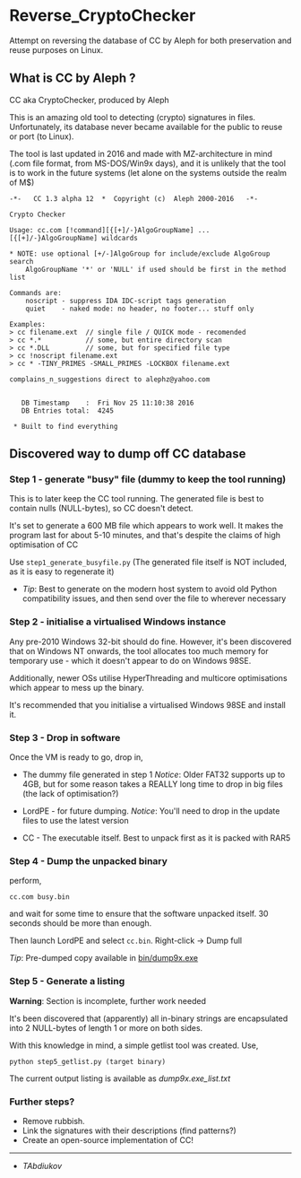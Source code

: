 # Reverse_CryptoChecker
Attempt on reversing the database of CC by Aleph for both preservation and reuse purposes on Linux.

## What is CC by Aleph ?

CC aka CryptoChecker, produced by Aleph

This is an amazing old tool to detecting (crypto) signatures in files. Unfortunately, its database never became available for the public to reuse or port (to Linux). 

The tool is last updated in 2016 and made with MZ-architecture in mind (.com file format, from MS-DOS/Win9x days), and it is unlikely that the tool is to work in the future systems (let alone on the systems outside the realm of M$)

```
-*-   CC 1.3 alpha 12  *  Copyright (c)  Aleph 2000-2016   -*-

Crypto Checker

Usage: cc.com [!command][{[+]/-}AlgoGroupName] ... [{[+]/-}AlgoGroupName] wildcards

* NOTE: use optional [+/-]AlgoGroup for include/exclude AlgoGroup search
	AlgoGroupName '*' or 'NULL' if used should be first in the method list

Commands are:
	noscript - suppress IDA IDC-script tags generation
	quiet    - naked mode: no header, no footer... stuff only

Examples:
> cc filename.ext  // single file / QUICK mode - recomended
> cc *.*           // some, but entire directory scan
> cc *.DLL         // some, but for specified file type
> cc !noscript filename.ext
> cc * -TINY_PRIMES -SMALL_PRIMES -LOCKBOX filename.ext

complains_n_suggestions direct to alephz@yahoo.com


   DB Timestamp    :  Fri Nov 25 11:10:38 2016
   DB Entries total:  4245

 * Built to find everything
```

## Discovered way to dump off CC database

### Step 1 - generate "busy" file (dummy to keep the tool running)

This is to later keep the CC tool running. The generated file is best to contain nulls (NULL-bytes), so CC doesn't detect. 

It's set to generate a 600 MB file which appears to work well. It makes the program last for about 5-10 minutes, and that's despite the claims of high optimisation of CC

Use `step1_generate_busyfile.py` (The generated file itself is NOT included, as it is easy to regenerate it)

* *Tip*: Best to generate on the modern host system to avoid old Python compatibility issues, and then send over the file to wherever necessary

### Step 2 - initialise a virtualised Windows instance

Any pre-2010 Windows 32-bit should do fine. However, it's been discovered that on Windows NT onwards, the tool allocates too much memory for temporary use - which it doesn't appear to do on Windows 98SE.  

Additionally, newer OSs utilise HyperThreading and multicore optimisations which appear to mess up the binary.

It's recommended that you initialise a virtualised Windows 98SE and install it.

### Step 3 - Drop in software

Once the VM is ready to go, drop in,

* The dummy file generated in step 1 
	*Notice*: Older FAT32 supports up to 4GB, but for some reason takes a REALLY long time to drop in big files (the lack of optimisation?)

* LordPE - for future dumping. 
	*Notice*: You'll need to drop in the update files to use the latest version

* CC - The executable itself. 
	Best to unpack first as it is packed with RAR5

### Step 4 - Dump the unpacked binary

perform, 
```
cc.com busy.bin
```

and wait for some time to ensure that the software unpacked itself. 30 seconds should be more than enough.

Then launch LordPE and select `cc.bin`. Right-click -> Dump full

*Tip*: Pre-dumped copy available in [bin/dump9x.exe](bin/dump9x.exe)

### Step 5 - Generate a listing

**Warning**: Section is incomplete, further work needed

It's been discovered that (apparently) all in-binary strings are encapsulated into 2 NULL-bytes of length 1 or more on both sides.

With this knowledge in mind, a simple getlist tool was created. Use,
```
python step5_getlist.py (target binary)
```

The current output listing is available as *dump9x.exe_list.txt*

### Further steps?

* Remove rubbish.
* Link the signatures with their descriptions (find patterns?)
* Create an open-source implementation of CC!
--------------------------
* *TAbdiukov*

